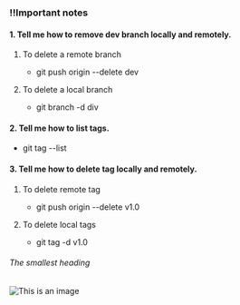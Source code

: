 ### !!Important notes
#### 1. Tell me how to remove dev branch locally and remotely.
1. To delete a remote branch​
   - git push origin --delete dev

2. To delete a local branch​
   - git branch -d div


#### 2. Tell me how to list tags.​
   - git tag --list

#### 3. Tell me how to delete tag locally and remotely.   
1. To delete remote tag​
   - git push origin --delete v1.0​

1. To delete local tags​
   - git tag -d v1.0
###### The smallest heading
![This is an image](https://myoctocat.com/assets/images/base-octocat.svg)
